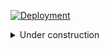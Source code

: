 [![Deployment](https://github.com/nlindroos/homepage-epic/workflows/deploy.yml/badge.svg)](https://github.com/nlindroos/homepage-epic/actions)

<details>
<summary>Under construction</summary>

# Home of my webpage

> Visit [niklaslindroos.fi](http://niklaslindroos.fi) to see this in action

This repository hosts the source code for
[niklaslindroos.fi](http://niklaslindroos.fi).

## Tech details

This app is built with [Remix](https://remix.run/) with
[the Epic Stack](https://www.epicweb.dev/epic-stack). It is mostly overkill for
it's simple nature. The main reasoning behind the tool choices is the ability to
choose the latest & greatest.

The meme below is an apt description of the setup of this app.

![Sailboat in puddle meme](./other/markdown-images/sailboat_in_puddle_meme.jpg)

## Licensing

This project is licensed under the [MIT license](LICENSE).

</details>
